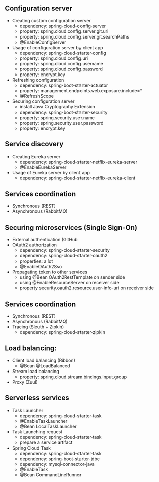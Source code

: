 ## Configuration server
* Creating custom configuration server
    * dependency: spring-cloud-config-server
    * property: spring.cloud.config.server.git.uri
    * property: spring.cloud.config.server.git.searchPaths
    * @EnableConfigServer
* Usage of configuration server by client app
    * dependency: spring-cloud-starter-config
    * property: spring.cloud.config.uri
    * property: spring.cloud.config.username
    * property: spring.cloud.config.password
    * property: encrypt.key
* Refreshing configuration
    * dependency: spring-boot-starter-actuator
    * property: management.endpoints.web.exposure.include=*
    * @RefreshScope
* Securing configuration server
    * install Java Cryptography Extension
    * dependency: spring-boot-starter-security
    * property: spring.security.user.name
    * property: spring.security.user.password
    * property: encrypt.key

## Service discovery
* Creating Eureka server
    * dependency: spring-cloud-starter-netflix-eureka-server
    * @EnableEurekaServer
* Usage of Eureka server by client app
    * dependency: spring-cloud-starter-netflix-eureka-client
    
## Services coordination
* Synchronous (REST)
* Asynchronous (RabbitMQ)

## Securing microservices (Single Sign-On)
* External authentication (GitHub
* OAuth2 authorization
    * dependency: spring-cloud-starter-security
    * dependency: spring-cloud-starter-oauth2
    * properties: a lot
    * @EnableOAuth2Sso
* Propagating token to other services
    * using @Bean OAuth2RestTemplate on sender side
    * using @EnableResourceServer on receiver side
    * property security.oauth2.resource.user-info-uri on receiver side
    
## Services coordination
* Synchronous (REST)
* Asynchronous (RabbitMQ)
* Tracing (Sleuth + Zipkin)
    * dependency: spring-cloud-starter-zipkin

## Load balancing:
* Client load balancing (Ribbon)
    * @Bean @LoadBalanced
* Stream load balancing
    * property: spring.cloud.stream.bindings.input.group
* Proxy (Zuul)

## Serverless services
* Task Launcher
    * dependency: spring-cloud-starter-task
    * @EnableTaskLauncher
    * @Bean LocalTaskLauncher
* Task Launching request
    * dependency: spring-cloud-starter-task
    * prepare a service artifact
* Spring Cloud Task
    * dependency: spring-cloud-starter-task
    * dependency: spring-boot-starter-jdbc
    * dependency: mysql-connector-java
    * @EnableTask
    * @Bean CommandLineRunner
